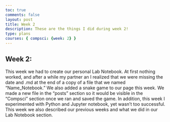 ```yaml
---
toc: true
comments: false
layout: post
title: Week 2
description: These are the things I did during week 2!
type: plans
courses: { compsci: {week: 2} }
---
```


## Week 2:
 This week we had to create our personal Lab Notebook. At first nothing worked, and after a while my partner an I realized that we were missing the date and .md at the end of a copy of a file that we named “Name_Notebook.” We also added a snake game to our page this week. We made a new file in the “posts” section so it would be visible in the “Compsci” section once we ran and saved the game. In addition, this week I experimented with Python and Jupyter notebook, yet wasn’t too successful. This week we also described our previous weeks and what we did in our Lab Notebook section. 


